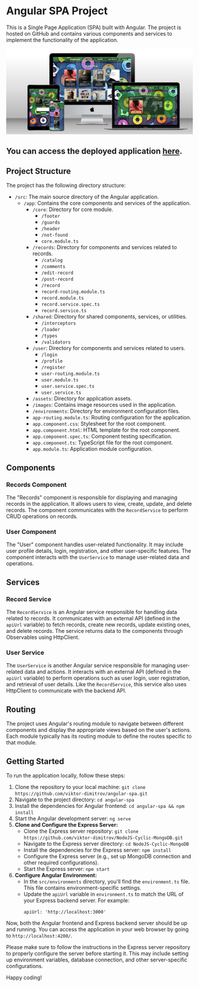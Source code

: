 # Angular SPA Project

This is a Single Page Application (SPA) built with Angular. The project is hosted on GitHub and contains various components and services to implement the functionality of the application.

![](https://github.com/viktor-dimitrov/angular-spa/blob/main/angular-spa/src/assets/images/mockup.png?raw=true)

## You can access the deployed application [here](https://viktor-dimitrov.github.io/angular-spa).

 

## Project Structure

The project has the following directory structure:

- `/src`: The main source directory of the Angular application.
  - `/app`: Contains the core components and services of the application.
    - `/core`: Directory for core module.
      - `/footer`
      - `/guards`
      - `/header`
      - `/not-found`
      - `core.module.ts`
    - `/records`: Directory for components and services related to records.
      - `/catalog`
      - `/comments`
      - `/edit-record`
      - `/post-record`
      - `/record`
      - `record-routing.module.ts`
      - `record.module.ts`
      - `record.service.spec.ts`
      - `record.service.ts`
    - `/shared`: Directory for shared components, services, or utilities.
      - `/interceptors`
      - `/loader`
      - `/types`
      - `/validators`
    - `/user`: Directory for components and services related to users.
      - `/login`
      - `/profile`
      - `/register`
      - `user-routing.module.ts`
      - `user.module.ts`
      - `user.service.spec.ts`
      - `user.service.ts`
    - `/assets`: Directory for application assets.
    - `/images`: Contains image resources used in the application.
    - `/environments`: Directory for environment configuration files.
    - `app-routing.module.ts`: Routing configuration for the application.
    - `app.component.css`: Stylesheet for the root component.
    - `app.component.html`: HTML template for the root component.
    - `app.component.spec.ts`: Component testing specification.
    - `app.component.ts`: TypeScript file for the root component.
    - `app.module.ts`: Application module configuration.


## Components

### Records Component

The "Records" component is responsible for displaying and managing records in the application. It allows users to view, create, update, and delete records. The component communicates with the `RecordService` to perform CRUD operations on records.

### User Component

The "User" component handles user-related functionality. It may include user profile details, login, registration, and other user-specific features. The component interacts with the `UserService` to manage user-related data and operations.

## Services

### Record Service

The `RecordService` is an Angular service responsible for handling data related to records. It communicates with an external API (defined in the `apiUrl` variable) to fetch records, create new records, update existing ones, and delete records. The service returns data to the components through Observables using HttpClient.

### User Service

The `UserService` is another Angular service responsible for managing user-related data and actions. It interacts with an external API (defined in the `apiUrl` variable) to perform operations such as user login, user registration, and retrieval of user details. Like the `RecordService`, this service also uses HttpClient to communicate with the backend API.

## Routing

The project uses Angular's routing module to navigate between different components and display the appropriate views based on the user's actions. Each module typically has its routing module to define the routes specific to that module.

## Getting Started

To run the application locally, follow these steps:

1. Clone the repository to your local machine: `git clone https://github.com/viktor-dimitrov/angular-spa.git`
2. Navigate to the project directory: `cd angular-spa`
3. Install the dependencies for Angular frontend: `cd angular-spa && npm install`
4. Start the Angular development server: `ng serve`
5. **Clone and Configure the Express Server:**
   - Clone the Express server repository: `git clone https://github.com/viktor-dimitrov/NodeJS-Cyclic-MongoDB.git`
   - Navigate to the Express server directory: `cd NodeJS-Cyclic-MongoDB`
   - Install the dependencies for the Express server: `npm install`
   - Configure the Express server (e.g., set up MongoDB connection and other required configurations).
   - Start the Express server: `npm start`
6. **Configure Angular Environment:**
   - In the `src/environments` directory, you'll find the `environment.ts` file. This file contains environment-specific settings.
   - Update the `apiUrl` variable in `environment.ts` to match the URL of your Express backend server. For example:
     ```
     apiUrl: 'http://localhost:3000'
     ```


Now, both the Angular frontend and Express backend server should be up and running. You can access the application in your web browser by going to `http://localhost:4200/`.

Please make sure to follow the instructions in the Express server repository to properly configure the server before starting it. This may include setting up environment variables, database connection, and other server-specific configurations.


Happy coding!